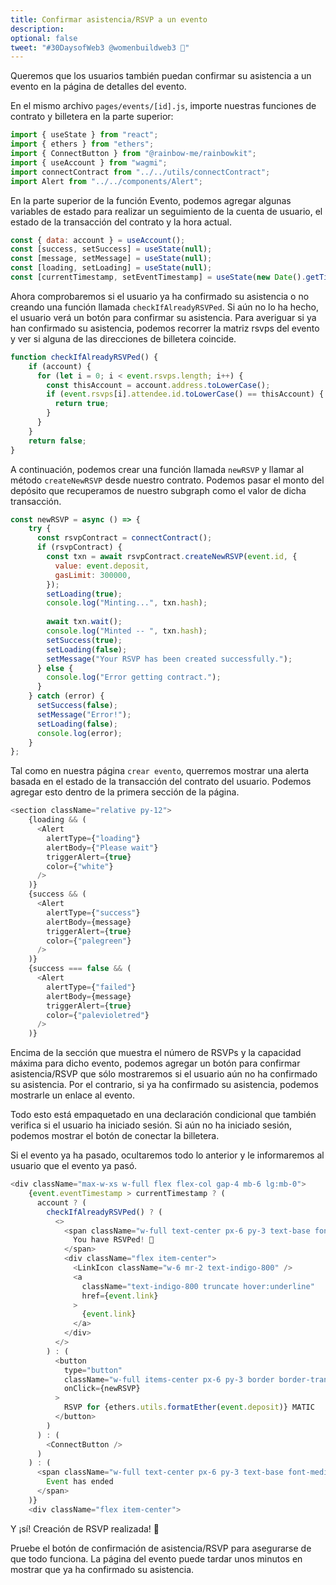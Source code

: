 ```yaml
---
title: Confirmar asistencia/RSVP a un evento
description: 
optional: false
tweet: "#30DaysofWeb3 @womenbuildweb3 🎫"
---
```


Queremos que los usuarios también puedan confirmar su asistencia a un evento en la página de detalles del evento.

En el mismo archivo `pages/events/[id].js`, importe nuestras funciones de contrato y billetera en la parte superior:

```javascript
import { useState } from "react";
import { ethers } from "ethers";
import { ConnectButton } from "@rainbow-me/rainbowkit";
import { useAccount } from "wagmi";
import connectContract from "../../utils/connectContract";
import Alert from "../../components/Alert";
```

En la parte superior de la función Evento, podemos agregar algunas variables de estado para realizar un seguimiento de la cuenta de usuario, el estado de la transacción del contrato y la hora actual.

```javascript
const { data: account } = useAccount();
const [success, setSuccess] = useState(null);
const [message, setMessage] = useState(null);
const [loading, setLoading] = useState(null);
const [currentTimestamp, setEventTimestamp] = useState(new Date().getTime());
```

Ahora comprobaremos si el usuario ya ha confirmado su asistencia o no creando una función llamada `checkIfAlreadyRSVPed`. Si aún no lo ha hecho, el usuario verá un botón para confirmar su asistencia. Para averiguar si ya han confirmado su asistencia, podemos recorrer la matriz rsvps del evento y ver si alguna de las direcciones de billetera coincide.

```javascript
function checkIfAlreadyRSVPed() {
    if (account) {
      for (let i = 0; i < event.rsvps.length; i++) {
        const thisAccount = account.address.toLowerCase();
        if (event.rsvps[i].attendee.id.toLowerCase() == thisAccount) {
          return true;
        }
      }
    }
    return false;
}
```

A continuación, podemos crear una función llamada `newRSVP` y llamar al método `createNewRSVP` desde nuestro contrato. Podemos pasar el monto del depósito que recuperamos de nuestro subgraph como el valor de dicha transacción.

```javascript
const newRSVP = async () => {
    try {
      const rsvpContract = connectContract();
      if (rsvpContract) {
        const txn = await rsvpContract.createNewRSVP(event.id, {
          value: event.deposit,
          gasLimit: 300000,
        });
        setLoading(true);
        console.log("Minting...", txn.hash);
        
        await txn.wait();
        console.log("Minted -- ", txn.hash);
        setSuccess(true);
        setLoading(false);
        setMessage("Your RSVP has been created successfully.");
      } else {
        console.log("Error getting contract.");
      }
    } catch (error) {
      setSuccess(false);
      setMessage("Error!");
      setLoading(false);
      console.log(error);
    }
};
```

Tal como en nuestra página `crear evento`, querremos mostrar una alerta basada en el estado de la transacción del contrato del usuario. Podemos agregar esto dentro de la primera sección de la página.

```javascript
<section className="relative py-12">
    {loading && (
      <Alert
        alertType={"loading"}
        alertBody={"Please wait"}
        triggerAlert={true}
        color={"white"}
      />
    )}
    {success && (
      <Alert
        alertType={"success"}
        alertBody={message}
        triggerAlert={true}
        color={"palegreen"}
      />
    )}
    {success === false && (
      <Alert
        alertType={"failed"}
        alertBody={message}
        triggerAlert={true}
        color={"palevioletred"}
      />
    )}
```

Encima de la sección que muestra el número de RSVPs y la capacidad máxima para dicho evento, podemos agregar un botón para confirmar asistencia/RSVP que sólo mostraremos si el usuario aún no ha confirmado su asistencia. Por el contrario, si ya ha confirmado su asistencia, podemos mostrarle un enlace al evento.

Todo esto está empaquetado en una declaración condicional que también verifica si el usuario ha iniciado sesión. Si aún no ha iniciado sesión, podemos mostrar el botón de conectar la billetera.

Si el evento ya ha pasado, ocultaremos todo lo anterior y le informaremos al usuario que el evento ya pasó.

```javascript
<div className="max-w-xs w-full flex flex-col gap-4 mb-6 lg:mb-0">
    {event.eventTimestamp > currentTimestamp ? (
      account ? (
        checkIfAlreadyRSVPed() ? (
          <>
            <span className="w-full text-center px-6 py-3 text-base font-medium rounded-full text-teal-800 bg-teal-100">
              You have RSVPed! 🙌
            </span>
            <div className="flex item-center">
              <LinkIcon className="w-6 mr-2 text-indigo-800" />
              <a
                className="text-indigo-800 truncate hover:underline"
                href={event.link}
              >
                {event.link}
              </a>
            </div>
          </>
        ) : (
          <button
            type="button"
            className="w-full items-center px-6 py-3 border border-transparent text-base font-medium rounded-full text-indigo-700 bg-indigo-100 hover:bg-indigo-200 focus:outline-none focus:ring-2 focus:ring-offset-2 focus:ring-indigo-500"
            onClick={newRSVP}
          >
            RSVP for {ethers.utils.formatEther(event.deposit)} MATIC
          </button>
        )
      ) : (
        <ConnectButton />
      )
    ) : (
      <span className="w-full text-center px-6 py-3 text-base font-medium rounded-full border-2 border-gray-200">
        Event has ended
      </span>
    )}
    <div className="flex item-center">
```

Y ¡sí! Creación de RSVP realizada! 🎉

Pruebe el botón de confirmación de asistencia/RSVP para asegurarse de que todo funciona. La página del evento puede tardar unos minutos en mostrar que ya ha confirmado su asistencia.
